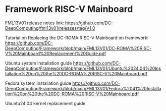 # Framework RISC-V Mainboard 
FML13V01 release notes link:
https://github.com/DC-DeepComputing/fml13v01/releases/tag/V1.0


Tutorial on Replacing the DC-ROMA RISC-V Mainboard on framework:
https://github.com/DC-DeepComputing/Framework/blob/main/FML13V01/DC-ROMA%20RISC-V%20Mainboard%20Replacement%20Guide.pdf

Ubuntu system installation guide
https://github.com/DC-DeepComputing/Framework/blob/main/FML13V01/Ubuntu%2024.04%20Installation%20on%20the%20DC-ROMA%20RISC-V%20Mainboard.pdf

Fedora system installation guide
https://github.com/DC-DeepComputing/Framework/blob/main/FML13V01/Fedora%2041%20Installation%20on%20the%20DC-ROMA%20RISC-V%20Mainboard.pdf

Ubuntu24.04 kernel replacement guide
